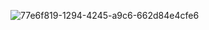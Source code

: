 
![77e6f819-1294-4245-a9c6-662d84e4cfe6](https://user-images.githubusercontent.com/112189073/218794335-aa760c40-1c19-4450-ac92-65168746547c.jpg)
